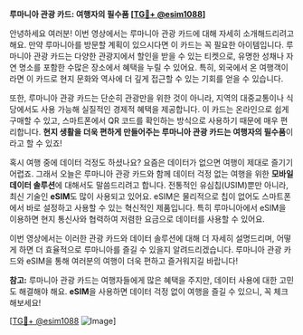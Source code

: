 **루마니아 관광 카드: 여행자의 필수품 [[TG💪+ @esim1088](https://t.me/s/esim1088)]**

안녕하세요 여러분! 이번 영상에서는 루마니아 관광 카드에 대해 자세히 소개해드리려고 해요. 만약 루마니아를 방문할 계획이 있으시다면 이 카드는 꼭 필요한 아이템입니다. 루마니아 관광 카드는 다양한 관광지에서 할인을 받을 수 있는 티켓으로, 유명한 성채나 자연 명소를 포함한 수많은 장소에서 혜택을 누릴 수 있어요. 특히, 외국에서 온 여행객이라면 이 카드로 현지 문화와 역사에 더 깊게 접근할 수 있는 기회를 얻을 수 있습니다.

또한, 루마니아 관광 카드는 단순히 관광만을 위한 것이 아니라, 지역의 대중교통이나 식당에서도 사용 가능해 실질적인 경제적 혜택을 제공합니다. 이 카드는 온라인으로 쉽게 구매할 수 있고, 스마트폰에서 QR 코드를 확인하는 방식으로 사용하기 때문에 매우 편리합니다. **현지 생활을 더욱 편하게 만들어주는 루마니아 관광 카드는 여행자의 필수품**이라고 할 수 있죠!

혹시 여행 중에 데이터 걱정도 하셨나요? 요즘은 데이터가 없으면 여행이 제대로 즐기기 어렵죠. 그래서 오늘은 루마니아 관광 카드와 함께 데이터 걱정 없는 여행을 위한 **모바일 데이터 솔루션**에 대해서도 말씀드리려고 합니다. 전통적인 유심칩(USIM)뿐만 아니라, 최신 기술인 **eSIM**도 많이 사용되고 있어요. eSIM은 물리적으로 칩이 없어도 스마트폰에서 바로 설정하고 사용할 수 있는 혁신적인 제품입니다. 특히 루마니아에서 eSIM을 이용하면 현지 통신사와 협력하여 저렴한 요금으로 데이터를 사용할 수 있어요.

이번 영상에서는 이러한 관광 카드와 데이터 솔루션에 대해 더 자세히 설명드리며, 어떻게 하면 더 효율적으로 루마니아를 즐길 수 있을지 알려드리겠습니다. 루마니아 관광 카드와 eSIM을 통해 여러분의 여행이 더욱 편하고 즐거워지길 바랍니다!

**참고:** 루마니아 관광 카드는 여행자들에게 많은 혜택을 주지만, 데이터 사용에 대한 고민도 해결해야 해요. **eSIM**을 사용하면 데이터 걱정 없이 여행을 즐길 수 있으니, 꼭 체크해보세요!

[[TG💪+ @esim1088](https://t.me/s/esim1088) ![Image](https://i.postimg.cc/Y0z9fWf4/image.png)]
